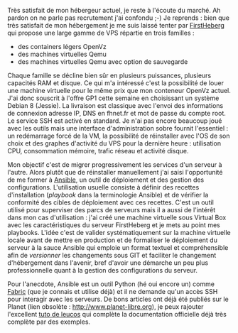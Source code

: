 <!-- title: Hébergement en mouvance -->
<!-- category: Hébergement -->
<!-- tag: planet -->

Très satisfait de mon hébergeur actuel, je reste à l'écoute du marché. Ah
pardon on ne parle pas recrutement<!-- more --> j'ai confondu ;-) Je reprends : bien que
très satisfait de mon hébergement je me suis laissé tenter par
[FirstHeberg](https://www.firstheberg.com) qui propose une large gamme de VPS
répartie en trois familles :

- des containers légers OpenVz
- des machines virtuelles Qemu
- des machines virtuelles Qemu avec option de sauvegarde

Chaque famille se décline bien sûr en plusieurs puissances, plusieurs capacités
RAM et disque. Ce qui m'a intéressé c'est la possibilité de louer une machine
virtuelle pour le même prix que mon conteneur OpenVz actuel. J'ai donc souscrit
à l'offre GP1 cette semaine en choisissant un système Debian 8 (Jessie). La
livraison est classique avec l'envoi des informations de connexion adresse IP,
DNS en fhnet.fr et mot de passe du compte root. Le service SSH est activé en
standard. Je n'ai pas encore beaucoup joué avec les outils mais une interface
d'administration sobre fournit l'essentiel : un redémarrage forcé de la VM, la
possibilité de réinstaller avec l'OS de son choix et des graphes d'activité du
VPS pour la dernière heure : utilisation CPU, consommation mémoire, trafic
réseau et activité disque.

Mon objectif c'est de migrer progressivement les services d'un serveur à
l'autre. Alors plutôt que de réinstaller manuellement j'ai saisi l'opportunité
de me former à [Ansible](http://docs.ansible.com), un outil de déploiement et
des gestion des configurations. L'utilisation usuelle consiste à définir des
recettes d'installation (*playbook* dans la terminologie Ansible) et de
vérifier la conformité des cibles de déploiement avec ces recettes. C'est un
outil utilisé pour superviser des parcs de serveurs mais il a aussi de
l'intérêt dans mon cas d'utilisation : j'ai créé une machine virtuelle sous
Virtual Box avec les caractéristiques du serveur FirstHeberg et je mets au
point mes playbooks. L'idée c'est de valider systématiquement sur la machine
virtuelle locale avant de mettre en production et de formaliser le déploiement
du serveur à la sauce Ansible qui emploie un format textuel et compréhensible
afin de *versionner* les changements sous GIT et faciliter le changement
d'hébergement dans l'avenir, bref d'avoir une démarche un peu plus
professionnelle quant à la gestion des configurations du serveur.

Pour l'anecdote, Ansible est un outil Python (hé oui encore un) comme
[Fabric](http://www.fabfile.org) (que je connais et utilise déjà) et il ne
demande qu'un accès SSH pour interagir avec les serveurs. De bons articles ont
déjà été publiés sur le Planet (lien obsolète : http://www.planet-libre.org), je peux rajouter
l'excellent [tuto de leucos](https://github.com/leucos/ansible-tuto)  qui
complète la documentation officielle déjà très complète par des exemples.
